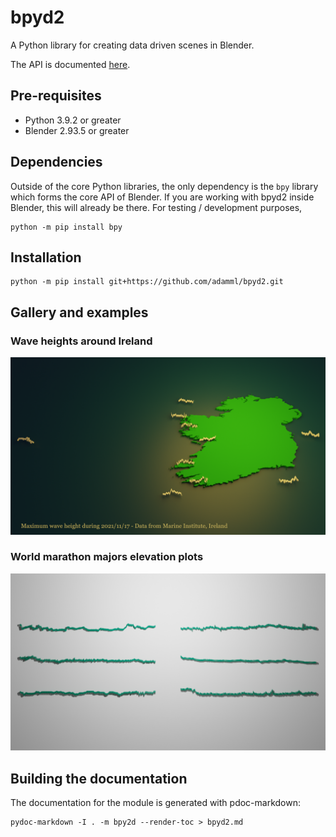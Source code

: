 # bpyd2

A Python library for creating data driven scenes in Blender.

The API is documented [here](bpyd2.md).

## Pre-requisites

  - Python 3.9.2 or greater
  - Blender 2.93.5 or greater
  
## Dependencies

Outside of the core Python libraries, the only dependency is the `bpy` library which forms the core API of Blender. If you are working with bpyd2 inside Blender, this will already be there. For testing / development purposes,

```Shell
python -m pip install bpy
```

## Installation

```Shell
python -m pip install git+https://github.com/adamml/bpyd2.git
```

## Gallery and examples

### Wave heights around Ireland

![Wave heights around Ireland](./gallery/wave_and_weather_buoys.png)

### World marathon majors elevation plots

![World Marathon Majors elevation](./gallery/abott_wmm.png)

## Building the documentation

The documentation for the module is generated with pdoc-markdown:

```Shell
pydoc-markdown -I . -m bpy2d --render-toc > bpyd2.md
```